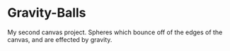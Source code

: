 # Gravity-Balls
My second canvas project. Spheres which bounce off of the edges of the canvas, and are effected by gravity. 
